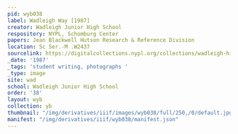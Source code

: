 ```yaml
---
pid: wyb038
label: Wadleigh Way [1987]
creator: Wadleigh Junior High School
respository: NYPL, Schomburg Center
papers: Jean Blackwell Hutson Research & Reference Division
location: Sc Ser.-M .W2437
sourcelink: https://digitalcollections.nypl.org/collections/wadleigh-high-school-yearbooks#/?tab=navigation
_date: '1987'
_tags: 'student writing, photographs '
_type: image
site: wad
school: Wadleigh Junior High School
order: '38'
layout: wyb
collection: yb
thumbnail: "/img/derivatives/iiif/images/wyb038/full/250,/0/default.jpg"
manifest: "/img/derivatives/iiif/wyb038/manifest.json"
---
```

